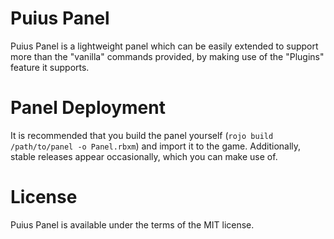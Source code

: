 # Puius Panel
Puius Panel is a lightweight panel which can be easily extended to support more than the "vanilla" commands provided,
by making use of the "Plugins" feature it supports. 

# Panel Deployment
It is recommended that you build the panel yourself (`rojo build /path/to/panel -o Panel.rbxm`) and import it to the game.
Additionally, stable releases appear occasionally, which you can make use of.

# License
Puius Panel is available under the terms of the MIT license.
